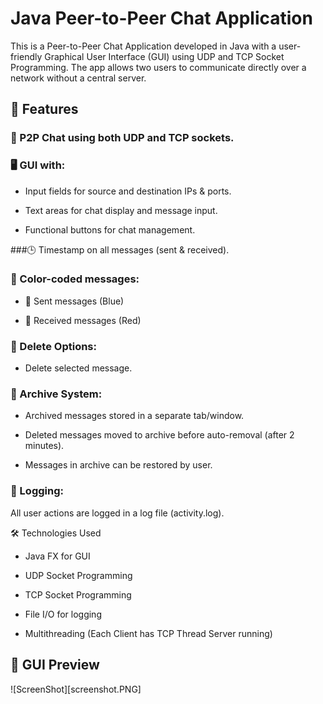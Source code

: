 # Java Peer-to-Peer Chat Application
This is a Peer-to-Peer Chat Application developed in Java with a user-friendly Graphical User Interface (GUI) using UDP and TCP Socket Programming. The app allows two users to communicate directly over a network without a central server.

## 🚀 Features
### 📡 P2P Chat using both UDP and TCP sockets.
### 🖥️ GUI with:

- Input fields for source and destination IPs & ports.

- Text areas for chat display and message input.

- Functional buttons for chat management.

###🕒 Timestamp on all messages (sent & received).

### 🎨 Color-coded messages:

- 🔵 Sent messages (Blue)

- 🔴 Received messages (Red)

### 🧹 Delete Options:

- Delete selected message.

### 📂 Archive System:

- Archived messages stored in a separate tab/window.

- Deleted messages moved to archive before auto-removal (after 2 minutes).

- Messages in archive can be restored by user.

### 📜 Logging:

All user actions are logged in a log file (activity.log).

🛠️ Technologies Used
- Java FX for GUI

- UDP Socket Programming

- TCP Socket Programming

- File I/O for logging

- Multithreading (Each Client has TCP Thread Server running)

## 📸 GUI Preview
![ScreenShot][screenshot.PNG]
